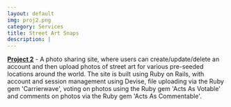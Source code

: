 ```yaml
---
layout: default
img: proj2.png
category: Services
title: Street Art Snaps
description: |
---
```

<strong>[Project 2](http://street-art-snaps.herokuapp.com/)</strong> - A photo sharing site, where users can create/update/delete an account and then upload photos of street art for various pre-seeded locations around the world.  The site is built using Ruby on Rails, with account and session management using Devise, file uploading via the Ruby gem 'Carrierwave', voting on photos using the Ruby gem 'Acts As Votable' and comments on photos via the Ruby gem 'Acts As Commentable'.<br>